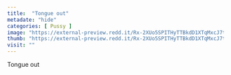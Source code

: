 ```yaml
---
title:  "Tongue out"
metadate: "hide"
categories: [ Pussy ]
image: "https://external-preview.redd.it/Rx-2XUo5SPITHyTTBkdD1XTqMxcJ7tCMyhAylCGSk_Q.png?auto=webp&s=5ec5a4e208bcbcea7dc62f59d8547fefe890ed02"
thumb: "https://external-preview.redd.it/Rx-2XUo5SPITHyTTBkdD1XTqMxcJ7tCMyhAylCGSk_Q.png?width=320&crop=smart&auto=webp&s=4647ccca34cfc280772e72e9cadc8dbe289a287e"
visit: ""
---
```

Tongue out
